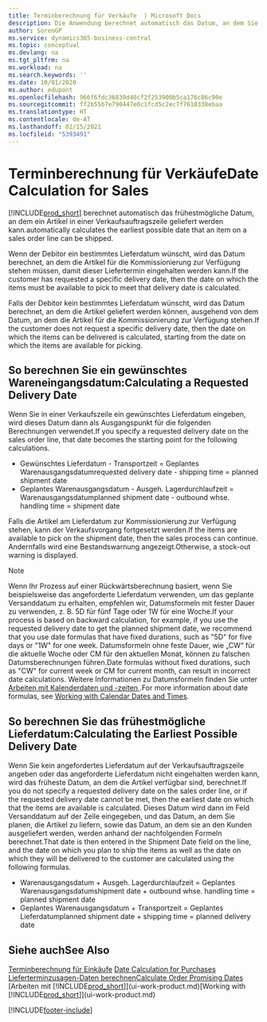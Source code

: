 ```yaml
---
title: Terminberechnung für Verkäufe  | Microsoft Docs
description: Die Anwendung berechnet automatisch das Datum, an dem Sie einen Artikel bestellen müssen, damit er zu einem bestimmten Datum im Lagerbestand vorhanden ist. Dies ist das Datum, an dem Sie erwarten können, dass Artikel, die an einem bestimmten Datum bestellt wurden, zur Kommissionierung verfügbar sind.
author: SorenGP
ms.service: dynamics365-business-central
ms.topic: conceptual
ms.devlang: na
ms.tgt_pltfrm: na
ms.workload: na
ms.search.keywords: ''
ms.date: 10/01/2020
ms.author: edupont
ms.openlocfilehash: 966f6fdc36839d40cf2f253900b5ca176c86c90e
ms.sourcegitcommit: ff2b55b7e790447e0c1fcd5c2ec7f7610338ebaa
ms.translationtype: HT
ms.contentlocale: de-AT
ms.lasthandoff: 02/15/2021
ms.locfileid: "5393491"
---
```

# <a name="date-calculation-for-sales"></a><span data-ttu-id="b7ba7-104">Terminberechnung für Verkäufe</span><span class="sxs-lookup"><span data-stu-id="b7ba7-104">Date Calculation for Sales</span></span>
[!INCLUDE[prod_short](includes/prod_short.md)] <span data-ttu-id="b7ba7-105">berechnet automatisch das frühestmögliche Datum, an dem ein Artikel in einer Verkaufsauftragszeile geliefert werden kann.</span><span class="sxs-lookup"><span data-stu-id="b7ba7-105">automatically calculates the earliest possible date that an item on a sales order line can be shipped.</span></span>

<span data-ttu-id="b7ba7-106">Wenn der Debitor ein bestimmtes Lieferdatum wünscht, wird das Datum berechnet, an dem die Artikel für die Kommissionierung zur Verfügung stehen müssen, damit dieser Liefertermin eingehalten werden kann.</span><span class="sxs-lookup"><span data-stu-id="b7ba7-106">If the customer has requested a specific delivery date, then the date on which the items must be available to pick to meet that delivery date is calculated.</span></span>

<span data-ttu-id="b7ba7-107">Falls der Debitor kein bestimmtes Lieferdatum wünscht, wird das Datum berechnet, an dem die Artikel geliefert werden können, ausgehend von dem Datum, an dem die Artikel für die Kommissionierung zur Verfügung stehen.</span><span class="sxs-lookup"><span data-stu-id="b7ba7-107">If the customer does not request a specific delivery date, then the date on which the items can be delivered is calculated, starting from the date on which the items are available for picking.</span></span>

## <a name="calculating-a-requested-delivery-date"></a><span data-ttu-id="b7ba7-108">So berechnen Sie ein gewünschtes Wareneingangsdatum:</span><span class="sxs-lookup"><span data-stu-id="b7ba7-108">Calculating a Requested Delivery Date</span></span>
<span data-ttu-id="b7ba7-109">Wenn Sie in einer Verkaufszeile ein gewünschtes Lieferdatum eingeben, wird dieses Datum dann als Ausgangspunkt für die folgenden Berechnungen verwendet.</span><span class="sxs-lookup"><span data-stu-id="b7ba7-109">If you specify a requested delivery date on the sales order line, that date becomes the starting point for the following calculations.</span></span>

- <span data-ttu-id="b7ba7-110">Gewünschtes Lieferdatum - Transportzeit = Geplantes Warenausgangsdatum</span><span class="sxs-lookup"><span data-stu-id="b7ba7-110">requested delivery date - shipping time = planned shipment date</span></span>
- <span data-ttu-id="b7ba7-111">Geplantes Warenausgangsdatum - Ausgeh. Lagerdurchlaufzeit = Warenausgangsdatum</span><span class="sxs-lookup"><span data-stu-id="b7ba7-111">planned shipment date - outbound whse. handling time = shipment date</span></span>

<span data-ttu-id="b7ba7-112">Falls die Artikel am Lieferdatum zur Kommissionierung zur Verfügung stehen, kann der Verkaufsvorgang fortgesetzt werden.</span><span class="sxs-lookup"><span data-stu-id="b7ba7-112">If the items are available to pick on the shipment date, then the sales process can continue.</span></span> <span data-ttu-id="b7ba7-113">Andernfalls wird eine Bestandswarnung angezeigt.</span><span class="sxs-lookup"><span data-stu-id="b7ba7-113">Otherwise, a stock-out warning is displayed.</span></span>

> [!Note]
> <span data-ttu-id="b7ba7-114">Wenn Ihr Prozess auf einer Rückwärtsberechnung basiert, wenn Sie beispielsweise das angeforderte Lieferdatum verwenden, um das geplante Versanddatum zu erhalten, empfehlen wir, Datumsformeln mit fester Dauer zu verwenden, z. B. 5D für fünf Tage oder 1W für eine Woche.</span><span class="sxs-lookup"><span data-stu-id="b7ba7-114">If your process is based on backward calculation, for example, if you use the requested delivery date to get the planned shipment date, we recommend that you use date formulas that have fixed durations, such as "5D" for five days or "1W" for one week.</span></span> <span data-ttu-id="b7ba7-115">Datumsformeln ohne feste Dauer, wie „CW“ für die aktuelle Woche oder CM für den aktuellen Monat, können zu falschen Datumsberechnungen führen.</span><span class="sxs-lookup"><span data-stu-id="b7ba7-115">Date formulas without fixed durations, such as "CW" for current week or CM for current month, can result in incorrect date calculations.</span></span> <span data-ttu-id="b7ba7-116">Weitere Informationen zu Datumsformeln finden Sie unter [Arbeiten mit Kalenderdaten und -zeiten ](ui-enter-date-ranges.md).</span><span class="sxs-lookup"><span data-stu-id="b7ba7-116">For more information about date formulas, see [Working with Calendar Dates and Times](ui-enter-date-ranges.md).</span></span>

## <a name="calculating-the-earliest-possible-delivery-date"></a><span data-ttu-id="b7ba7-117">So berechnen Sie das frühestmögliche Lieferdatum:</span><span class="sxs-lookup"><span data-stu-id="b7ba7-117">Calculating the Earliest Possible Delivery Date</span></span>
<span data-ttu-id="b7ba7-118">Wenn Sie kein angefordertes Lieferdatum auf der Verkaufsauftragszeile angeben oder das angeforderte Lieferdatum nicht eingehalten werden kann, wird das früheste Datum, an dem die Artikel verfügbar sind, berechnet.</span><span class="sxs-lookup"><span data-stu-id="b7ba7-118">If you do not specify a requested delivery date on the sales order line, or if the requested delivery date cannot be met, then the earliest date on which that the items are available is calculated.</span></span> <span data-ttu-id="b7ba7-119">Dieses Datum wird dann im Feld Versanddatum auf der Zeile eingegeben, und das Datum, an dem Sie planen, die Artikel zu liefern, sowie das Datum, an dem sie an den Kunden ausgeliefert werden, werden anhand der nachfolgenden Formeln berechnet.</span><span class="sxs-lookup"><span data-stu-id="b7ba7-119">That date is then entered in the Shipment Date field on the line, and the date on which you plan to ship the items as well as the date on which they will be delivered to the customer are calculated using the following formulas.</span></span>

- <span data-ttu-id="b7ba7-120">Warenausgangsdatum + Ausgeh. Lagerdurchlaufzeit = Geplantes Warenausgangsdatum</span><span class="sxs-lookup"><span data-stu-id="b7ba7-120">shipment date + outbound whse. handling time = planned shipment date</span></span>
- <span data-ttu-id="b7ba7-121">Geplantes Warenausgangsdatum + Transportzeit = Geplantes Lieferdatum</span><span class="sxs-lookup"><span data-stu-id="b7ba7-121">planned shipment date + shipping time = planned delivery date</span></span>


## <a name="see-also"></a><span data-ttu-id="b7ba7-122">Siehe auch</span><span class="sxs-lookup"><span data-stu-id="b7ba7-122">See Also</span></span>  
 <span data-ttu-id="b7ba7-123">[Terminberechnung für Einkäufe](purchasing-date-calculation-for-purchases.md) </span><span class="sxs-lookup"><span data-stu-id="b7ba7-123">[Date Calculation for Purchases](purchasing-date-calculation-for-purchases.md) </span></span>  
 [<span data-ttu-id="b7ba7-124">Lieferterminzusagen-Daten berechnen</span><span class="sxs-lookup"><span data-stu-id="b7ba7-124">Calculate Order Promising Dates</span></span>](sales-how-to-calculate-order-promising-dates.md)  
 <span data-ttu-id="b7ba7-125">[Arbeiten mit [!INCLUDE[prod_short](includes/prod_short.md)]](ui-work-product.md)</span><span class="sxs-lookup"><span data-stu-id="b7ba7-125">[Working with [!INCLUDE[prod_short](includes/prod_short.md)]](ui-work-product.md)</span></span>


[!INCLUDE[footer-include](includes/footer-banner.md)]